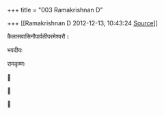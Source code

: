 +++
title = "003 Ramakrishnan D"

+++
[[Ramakrishnan D	2012-12-13, 10:43:24 [Source](https://groups.google.com/g/samskrita/c/0jhyUMEYpvY)]]



कैलासवासिनौपार्वतीपरमेश्वरौ।

भवदीयः

रामकृष्णः

  







